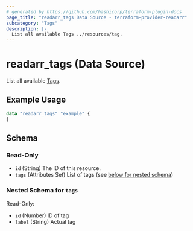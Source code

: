 ```yaml
---
# generated by https://github.com/hashicorp/terraform-plugin-docs
page_title: "readarr_tags Data Source - terraform-provider-readarr"
subcategory: "Tags"
description: |-
  List all available Tags ../resources/tag.
---
```


# readarr_tags (Data Source)

[subcategory:Tags]: #
List all available [Tags](../resources/tag).

## Example Usage

```terraform
data "readarr_tags" "example" {
}
```

<!-- schema generated by tfplugindocs -->
## Schema

### Read-Only

- `id` (String) The ID of this resource.
- `tags` (Attributes Set) List of tags (see [below for nested schema](#nestedatt--tags))

<a id="nestedatt--tags"></a>
### Nested Schema for `tags`

Read-Only:

- `id` (Number) ID of tag
- `label` (String) Actual tag


